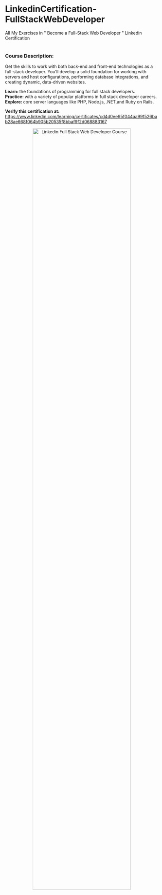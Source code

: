 # LinkedinCertification-FullStackWebDeveloper
All My Exercises in " Become a Full-Stack Web Developer " Linkedin Certification <br> <br>

<h3> <b> Course Description: </b> </h3>

Get the skills to work with both back-end and front-end technologies as a full-stack developer. You'll develop a solid foundation for working with servers and host configurations, performing database integrations, and creating dynamic, data-driven websites.

<b> Learn: </b> the foundations of programming for full stack developers.<br>
<b> Practice: </b> with a variety of popular platforms in full stack developer careers.<br>
<b> Explore: </b> core server languages like PHP, Node.js, .NET,and Ruby on Rails.
<br>

 <b>Verify this certification at: </b> <a href="https://www.linkedin.com/learning/certificates/cd4d0ee95f044aa99f526bab28ae668f064b905b20535f8bbaf9f2d068883167" target="_blank"> https://www.linkedin.com/learning/certificates/cd4d0ee95f044aa99f526bab28ae668f064b905b20535f8bbaf9f2d068883167 </a> <br>
<center> <img src="https://i.imgur.com/qP2128C.png" width="80%" alt="Linkedin Full Stack Web Developer Course"> </<center>

